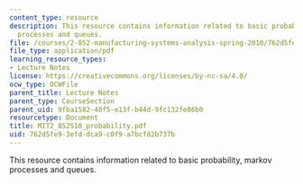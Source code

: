 ```yaml
---
content_type: resource
description: This resource contains information related to basic probability, markov
  processes and queues.
file: /courses/2-852-manufacturing-systems-analysis-spring-2010/762d5fe93efddca9c0f9a7bcf82b737b_MIT2_852S10_probability.pdf
file_type: application/pdf
learning_resource_types:
- Lecture Notes
license: https://creativecommons.org/licenses/by-nc-sa/4.0/
ocw_type: OCWFile
parent_title: Lecture Notes
parent_type: CourseSection
parent_uid: 9fba1582-40f5-e13f-b44d-9fc132fe86b0
resourcetype: Document
title: MIT2_852S10_probability.pdf
uid: 762d5fe9-3efd-dca9-c0f9-a7bcf82b737b
---
```

This resource contains information related to basic probability, markov processes and queues.